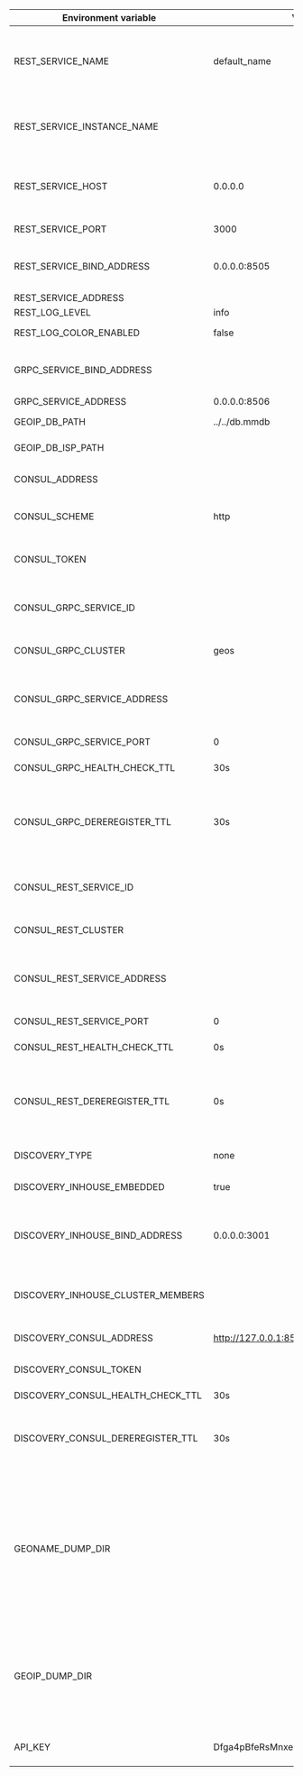 |**Environment variable**|**Value**|**Description**|
|------------------------|---------|---------------|
|REST_SERVICE_NAME|default_name|DEPRECATED. Unique service instance name. <br/>DEPRECATED. The name is used to identify the service in logs. |
|REST_SERVICE_INSTANCE_NAME||Unique service instance name. <br/>The name is used to identify the service in logs. |
|REST_SERVICE_HOST|0.0.0.0|DEPRECATED. IP address, or a host name that can be resolved to IP addresses|
|REST_SERVICE_PORT|3000|DEPRECATED. Service port|
|REST_SERVICE_BIND_ADDRESS|0.0.0.0:8505|Service configuration related to what address bind to and port to listen on|
|REST_SERVICE_ADDRESS||Service public address|
|REST_LOG_LEVEL|info|Log level|
|REST_LOG_COLOR_ENABLED|false|Enable the colorized output|
|GRPC_SERVICE_BIND_ADDRESS||Service configuration related to what address bind to and port to listen|
|GRPC_SERVICE_ADDRESS|0.0.0.0:8506|GRPC public address|
|GEOIP_DB_PATH|../../db.mmdb|Path to GeoLite2 or GeoIP2 city database|
|GEOIP_DB_ISP_PATH||Path to GeoIP2 ISP database|
|CONSUL_ADDRESS||DEPRECATED. Address of the Consul server|
|CONSUL_SCHEME|http|DEPRECATED. URI scheme for the Consul server|
|CONSUL_TOKEN|| DEPRECATED. Token is used to provide a per-request ACL token|
|CONSUL_GRPC_SERVICE_ID||DEPRECATED. The ID of the service. If empty, a random one will be generated|
|CONSUL_GRPC_CLUSTER|geos|DEPRECATED. The name of the service to register|
|CONSUL_GRPC_SERVICE_ADDRESS||DEPRECATED. The address of the service. If it's empty the service doesn't register in consul|
|CONSUL_GRPC_SERVICE_PORT|0|DEPRECATED. The port of the service|
|CONSUL_GRPC_HEALTH_CHECK_TTL|30s|DEPRECATED. Check TTL|
|CONSUL_GRPC_DEREREGISTER_TTL|30s|DEPRECATED. If a check is in the critical state for more than this configured value,	then the service will automatically be deregistered|
|CONSUL_REST_SERVICE_ID||DEPRECATED. The ID of the service. If empty, a random one will be generated|
|CONSUL_REST_CLUSTER||DEPRECATED. The name of the service to register|
|CONSUL_REST_SERVICE_ADDRESS||DEPRECATED. The address of the service. If it's empty the service doesn't register in consul|
|CONSUL_REST_SERVICE_PORT|0|DEPRECATED. The port of the service|
|CONSUL_REST_HEALTH_CHECK_TTL|0s|DEPRECATED. Check TTL|
|CONSUL_REST_DEREREGISTER_TTL|0s|DEPRECATED. If a check is in the critical state for more than this configured value,	then the service will automatically be deregistered|
|DISCOVERY_TYPE|none|Discovery type (none, in-house, consul)|
|DISCOVERY_INHOUSE_EMBEDDED|true|If true, in-house discovery will use service ports and|
|DISCOVERY_INHOUSE_BIND_ADDRESS|0.0.0.0:3001|For non embedded mode. Configuration related to what address to bind to and ports to listen on.|
|DISCOVERY_INHOUSE_CLUSTER_MEMBERS||Comma separated list of any existing member of the cluster to join it. Example: '127.0.0.1:3001'|
|DISCOVERY_CONSUL_ADDRESS|http://127.0.0.1:8500|Address of the Consul server|
|DISCOVERY_CONSUL_TOKEN|| Token is used to provide a per-request ACL token|
|DISCOVERY_CONSUL_HEALTH_CHECK_TTL|30s|Check TTL|
|DISCOVERY_CONSUL_DEREREGISTER_TTL|30s|If a check is in the critical state for more than this configured value,	then the service will automatically be deregistered|
|GEONAME_DUMP_DIR||The path to the directory where the GeoNames dumps are located (countryInfo.txt, admin1CodesASKII.txt, cities5000.zip). If variable isn't set, GeoNames api will be disabled. The dumps will be loaded when service starts, if something is missing|
|GEOIP_DUMP_DIR||The path to the directory where the csv ip database is located. If the variable is set and the csv file is missing, the service will generate it from the mmdb when it starts.|
|API_KEY|Dfga4pBfeRsMnxesWmY8eNBCW2Zf46kL|API key for dumps used for importing into other databases|
